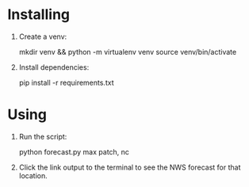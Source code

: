 # Installing

1. Create a venv:

    mkdir venv && python -m virtualenv venv
    source venv/bin/activate
    
2. Install dependencies:

    pip install -r requirements.txt

# Using

1. Run the script:

    python forecast.py max patch, nc

2. Click the link output to the terminal to see the NWS forecast for that location.
